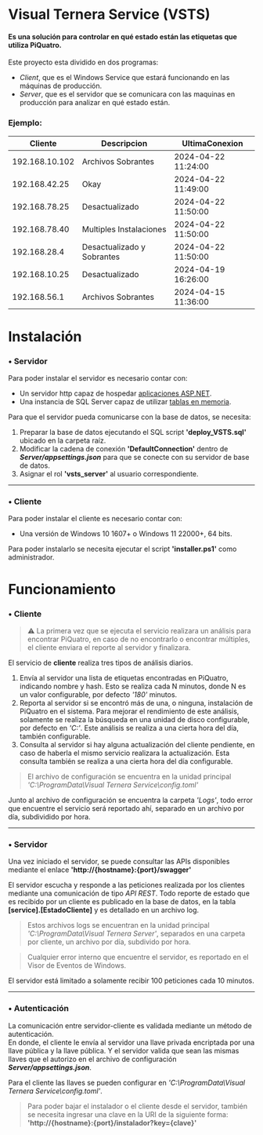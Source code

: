 # Visual Ternera Service (VSTS)
#### Es una solución para controlar en qué estado están las etiquetas que utiliza PiQuatro.

Este proyecto esta dividido en dos programas:
- *Client*, que es el Windows Service que estará funcionando en las máquinas de producción.
- *Server*, que es el servidor que se comunicara con las maquinas en producción para analizar en qué estado están.

### Ejemplo:
|Cliente|Descripcion|UltimaConexion|
|---|---|---|
|192.168.10.102|Archivos Sobrantes|2024-04-22 11:24:00|
|192.168.42.25|Okay|2024-04-22 11:49:00|
|192.168.78.25|Desactualizado|2024-04-22 11:50:00|
|192.168.78.40|Multiples Instalaciones|2024-04-22 11:50:00|
|192.168.28.4|Desactualizado y Sobrantes|2024-04-22 11:50:00|
|192.168.10.25|Desactualizado|2024-04-19 16:26:00|
|192.168.56.1|Archivos Sobrantes|2024-04-15 11:36:00|


Instalación
===
### • Servidor
Para poder instalar el servidor es necesario contar con:
- Un servidor http capaz de hospedar [aplicaciones ASP.NET](https://learn.microsoft.com/es-mx/aspnet/core/host-and-deploy/iis/?view=aspnetcore-8.0).
- Una instancia de SQL Server capaz de utilizar [tablas en memoria](https://learn.microsoft.com/es-mx/sql/relational-databases/in-memory-oltp/requirements-for-using-memory-optimized-tables?view=sql-server-ver16#requirements).

Para que el servidor pueda comunicarse con la base de datos, se necesita:
1. Preparar la base de datos ejecutando el SQL script **'deploy_VSTS.sql'** ubicado en la carpeta raíz.
2. Modificar la cadena de conexión **'DefaultConnection'** dentro de **_Server/appsettings.json_** para que se conecte con su servidor de base de datos.
3. Asignar el rol **'vsts_server'** al usuario correspondiente.

---

### • Cliente
Para poder instalar el cliente es necesario contar con:
- Una versión de Windows 10 1607+ o Windows 11 22000+, 64 bits.

Para poder instalarlo se necesita ejecutar el script **'installer.ps1'** como administrador.


Funcionamiento
===
### • Cliente
> :warning: La primera vez que se ejecuta el servicio realizara un análisis para encontrar PiQuatro, en caso de no encontrarlo o encontrar múltiples, el cliente enviara el reporte al servidor y finalizara.

El servicio de **cliente** realiza tres tipos de análisis diarios.
1. Envía al servidor una lista de etiquetas encontradas en PiQuatro, indicando nombre y hash. Esto se realiza cada N minutos, donde N es un valor configurable, por defecto _'180'_ minutos.
2. Reporta al servidor si se encontró más de una, o ninguna, instalación de PiQuatro en el sistema. Para mejorar el rendimiento de este análisis, solamente se realiza la búsqueda en una unidad de disco configurable, por defecto en _'C:'_. Este análisis se realiza a una cierta hora del día, también configurable.
3. Consulta al servidor si hay alguna actualización del cliente pendiente, en caso de haberla el mismo servicio realizara la actualización. Esta consulta también se realiza a una cierta hora del día configurable.

> El archivo de configuración se encuentra en la unidad principal _'C:\ProgramData\Visual Ternera Service\config.toml'_

Junto al archivo de configuración se encuentra la carpeta _'Logs'_, todo error que encuentre el servicio será reportado ahí, separado en un archivo por día, subdividido por hora.

---

### • Servidor
Una vez iniciado el servidor, se puede consultar las APIs disponibles mediante el enlace **'http\://{hostname}:{port}/swagger'**

El servidor escucha y responde a las peticiones realizada por los clientes mediante una comunicación de tipo _API REST_.
Todo reporte de estado que es recibido por un cliente es publicado en la base de datos, en la tabla **[service].[EstadoCliente]** y es detallado en un archivo log.

> Estos archivos logs se encuentran en la unidad principal _'C:\ProgramData\Visual Ternera Server\'_, separados en una carpeta por cliente, un archivo por día, subdivido por hora.

> Cualquier error interno que encuentre el servidor, es reportado en el Visor de Eventos de Windows.

El servidor está limitado a solamente recibir 100 peticiones cada 10 minutos.

---

### • Autenticación
La comunicación entre servidor-cliente es validada mediante un método de autenticación. <br/>
En donde, el cliente le envía al servidor una llave privada encriptada por una llave pública y la llave pública. Y el servidor valida que sean las mismas llaves que el autorizo en el archivo de configuración **_Server/appsettings.json_**.

Para el cliente las llaves se pueden configurar en _'C:\ProgramData\Visual Ternera Service\config.toml'_.

> Para poder bajar el instalador o el cliente desde el servidor, también se necesita ingresar una clave en la URI de la siguiente forma: **'http\://{hostname}:{port}/instalador?key={clave}'**